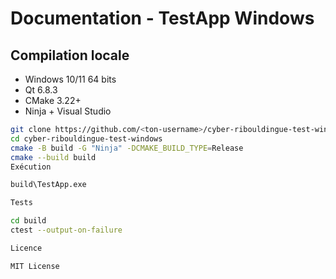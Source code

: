 # Documentation - TestApp Windows

## Compilation locale

- Windows 10/11 64 bits
- Qt 6.8.3
- CMake 3.22+
- Ninja + Visual Studio

```bash
git clone https://github.com/<ton-username>/cyber-ribouldingue-test-windows.git
cd cyber-ribouldingue-test-windows
cmake -B build -G "Ninja" -DCMAKE_BUILD_TYPE=Release
cmake --build build
Exécution

build\TestApp.exe

Tests

cd build
ctest --output-on-failure

Licence

MIT License


